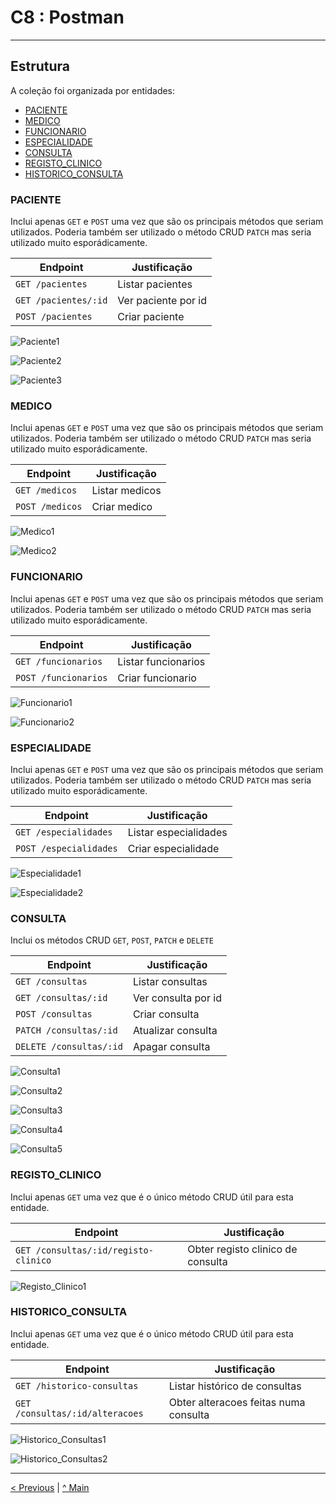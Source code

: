 # C8 : Postman

---
## Estrutura

A coleção foi organizada por entidades:

- [PACIENTE](#PACIENTE)
- [MEDICO](#MEDICO)
- [FUNCIONARIO](#FUNCIONARIO)
- [ESPECIALIDADE](#ESPECIALIDADE)
- [CONSULTA](#CONSULTA)
- [REGISTO_CLINICO](#REGISTO_CLINICO)
- [HISTORICO_CONSULTA](#HISTORICO_CONSULTA)

### PACIENTE

Inclui apenas `GET` e `POST` uma vez que são os principais métodos que seriam utilizados. Poderia também ser utilizado o método CRUD `PATCH` mas seria utilizado muito esporádicamente.

| Endpoint | Justificação |
|----------|--------------|
| `GET /pacientes` | Listar pacientes |
| `GET /pacientes/:id` | Ver paciente por id |
| `POST /pacientes`| Criar paciente |

![Paciente1](images/paciente1.png)

![Paciente2](images/paciente2.png)

![Paciente3](images/paciente3.png)

### MEDICO

Inclui apenas `GET` e `POST` uma vez que são os principais métodos que seriam utilizados. Poderia também ser utilizado o método CRUD `PATCH` mas seria utilizado muito esporádicamente.

| Endpoint | Justificação |
|----------|--------------|
| `GET /medicos` | Listar medicos |
| `POST /medicos`| Criar medico |

![Medico1](images/medico1.png)

![Medico2](images/medico2.png)

### FUNCIONARIO

Inclui apenas `GET` e `POST` uma vez que são os principais métodos que seriam utilizados. Poderia também ser utilizado o método CRUD `PATCH` mas seria utilizado muito esporádicamente.

| Endpoint | Justificação |
|----------|--------------|
| `GET /funcionarios` | Listar funcionarios |
| `POST /funcionarios`| Criar funcionario |

![Funcionario1](images/funcionario1.png)

![Funcionario2](images/funcionario2.png)

### ESPECIALIDADE

Inclui apenas `GET` e `POST` uma vez que são os principais métodos que seriam utilizados. Poderia também ser utilizado o método CRUD `PATCH` mas seria utilizado muito esporádicamente.

| Endpoint | Justificação |
|----------|--------------|
| `GET /especialidades` | Listar especialidades |
| `POST /especialidades`| Criar especialidade |

![Especialidade1](images/especialidade1.png)

![Especialidade2](images/especialidade2.png)

### CONSULTA

Inclui os métodos CRUD `GET`, `POST`, `PATCH` e `DELETE`

| Endpoint | Justificação |
|----------|--------------|
| `GET /consultas` | Listar consultas |
| `GET /consultas/:id` | Ver consulta por id |
| `POST /consultas`| Criar consulta |
| `PATCH /consultas/:id` | Atualizar consulta |
| `DELETE /consultas/:id`| Apagar consulta |

![Consulta1](images/consulta1.png)

![Consulta2](images/consulta2.png)

![Consulta3](images/consulta3.png)

![Consulta4](images/consulta4.png)

![Consulta5](images/consulta5.png)

### REGISTO_CLINICO

Inclui apenas `GET` uma vez que é o único método CRUD útil para esta entidade.

| Endpoint | Justificação |
|----------|--------------|
| `GET /consultas/:id/registo-clinico` | Obter registo clinico de consulta |

![Registo_Clinico1](images/registoclinico1.png)

### HISTORICO_CONSULTA

Inclui apenas `GET` uma vez que é o único método CRUD útil para esta entidade.

| Endpoint | Justificação |
|----------|--------------|
| `GET /historico-consultas` | Listar histórico de consultas |
| `GET /consultas/:id/alteracoes` | Obter alteracoes feitas numa consulta |

![Historico_Consultas1](images/historicoconsultas1.png)

![Historico_Consultas2](images/historicoconsultas2.png)

---
[< Previous](rpf07.md) | [^ Main](/../../)
